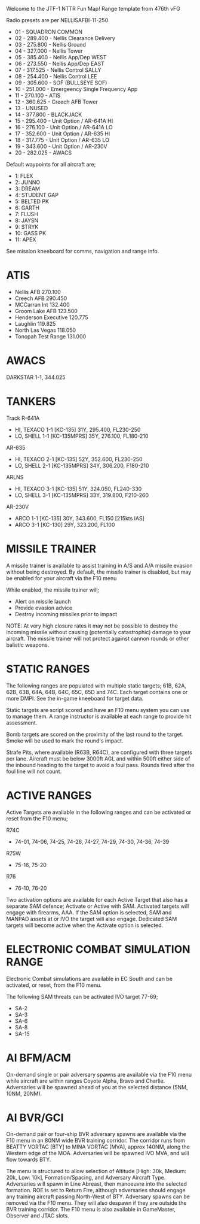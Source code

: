 Welcome to the JTF-1 NTTR Fun Map!
Range template from 476th vFG


Radio presets are per NELLISAFBI-11-250

- 01 - SQUADRON COMMON
- 02 - 289.400 - Nellis Clearance Delivery
- 03 - 275.800 - Nellis Ground
- 04 - 327.000 - Nellis Tower
- 05 - 385.400 - Nellis App/Dep WEST
- 06 - 273.550 - Nellis App/Dep EAST
- 07 - 317.525 - Nellis Control SALLY
- 08 - 254.400 - Nellis Control LEE
- 09 - 305.600 - SOF (BULLSEYE SOF)
- 10 - 251.000 - Emergeency Single Frequency App
- 11 - 270.100 - ATIS
- 12 - 360.625 - Creech AFB Tower
- 13 - UNUSED
- 14 - 377.800 - BLACKJACK
- 15 - 295.400 - Unit Option / AR-641A HI
- 16 - 276.100 - Unit Option / AR-641A LO
- 17 - 352.600 - Unit Option / AR-635 HI
- 18 - 317.775 - Unit Option / AR-635 LO
- 19 - 343.600 - Unit Option / AR-230V
- 20 - 282.025 - AWACS

Default waypoints for all aircraft are;

- 1: FLEX
- 2: JUNNO
- 3: DREAM
- 4: STUDENT GAP
- 5: BELTED PK
- 6: GARTH
- 7: FLUSH
- 8: JAYSN
- 9: STRYK
- 10: GASS PK
- 11: APEX

See mission kneeboard for comms, navigation and range info.

ATIS
====

- Nellis AFB 270.100
- Creech AFB 290.450
- MCCarran Int 132.400
- Groom Lake AFB 123.500
- Henderson Executive 120.775
- Laughlin 119.825
- North Las Vegas 118.050
- Tonopah Test Range 131.000 

AWACS
=====

DARKSTAR 1-1, 344.025

TANKERS
=======

Track R-641A
- HI, TEXACO 1-1 [KC-135] 31Y, 295.400, FL230-250
- LO, SHELL 1-1 [KC-135MPRS] 35Y, 276.100, FL180-210

AR-635 
- HI, TEXACO 2-1 [KC-135] 52Y, 352.600, FL230-250
- LO, SHELL 2-1 [KC-135MPRS] 34Y, 306.200, F180-210

ARLNS 
- HI, TEXACO 3-1 [KC-135] 51Y, 324.050, FL240-330
- LO, SHELL 3-1 [KC-135MPRS] 33Y, 319.800, F210-260

AR-230V
- ARCO 1-1 [KC-135] 30Y, 343.600, FL150 [215kts IAS]
- ARCO 3-1 [KC-130] 29Y, 323.200, FL100

MISSILE TRAINER
===============

A missile trainer is available to assist training in A/S and A/A missile evasion without being destroyed. By default, the missile trainer is disabled, but may be enabled for your aircraft via the F10 menu

While enabled, the missile trainer will;

- Alert on missile launch
- Provide evasion advice
- Destroy incoming missiles prior to impact

NOTE: At very high closure rates it may not be possible to destroy the incoming missile without causing (potentially catastrophic) damage to your aircraft. The missile trainer will not protect against cannon rounds or other balistic weapons.

STATIC RANGES
=============

The following ranges are populated with multiple static targets; 61B, 62A, 62B, 63B, 64A, 64B, 64C, 65C, 65D and 74C. Each target contains one or more DMPI. See the in-game kneeboard for target data.

Static targets are script scored and have an F10 menu system you can use to manage them. A range instructor is available at each range to provide hit assessment. 

Bomb targets are scored on the proximity of the last round to the target. Smoke will be used to mark the round's impact.

Strafe Pits, where available (R63B, R64C), are configured with three targets per lane. Aircraft must be below 3000ft AGL and within 500ft either side of the inbound heading to the target to avoid a foul pass. Rounds fired after the foul line will not count.

ACTIVE RANGES
=============

Active Targets are available in the following ranges and can be activated or reset from the F10 menu; 

R74C
- 74-01, 74-06, 74-25, 74-26, 74-27, 74-29, 74-30, 74-36, 74-39

R75W
- 75-16, 75-20

R76
- 76-10, 76-20

Two activation options are available for each Active Target that also has a separate SAM defence; Activate or Active with SAM. Activated targets will engage with firearms, AAA. If the SAM option is selected, SAM and MANPAD assets at or IVO the target will also engage. Dedicated SAM targets will become active when the Activate option is selected.

ELECTRONIC COMBAT SIMULATION RANGE
==================================

Electronic Combat simulations are available in EC South and can be activated, or reset, from the F10 menu.

The following SAM threats can be activated IVO target 77-69;

- SA-2
- SA-3
- SA-6
- SA-8
- SA-15

AI BFM/ACM
==========

On-demand single or pair adversary spawns are available via the F10 menu while aircraft are within ranges Coyote Alpha, Bravo and Charlie. Adversaries will be spawned ahead of you at the selected distance (5NM, 10NM, 20NM).

AI BVR/GCI
==========

On-demand pair or four-ship BVR adversary spawns are available via the F10 menu in an 80NM wide BVR training corridor. The corridor runs from BEATTY VORTAC [BTY] to MINA VORTAC [MVA], approx 140NM, along the Western edge of the MOA. Adversaries will be spawned IVO MVA, and will flow towards BTY.

The menu is structured to allow selection of Altitude [High: 30k, Medium: 20k, Low: 10k], Formation/Spacing, and Adversary Aircraft Type. Adversaries will spawn in Line Abreast, then manoeuvre into the selected formation. ROE is set to Return Fire, although adversaries should engage any training aircraft passing North-West of BTY. Adversary spawns can be removed via the F10 menu. They will also despawn if they are outside the BVR training corridor. The F10 menu is also available in GameMaster, Observer and JTAC slots.